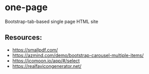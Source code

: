 # one-page
Bootstrap-tab-based single page HTML site

## Resources:
- https://smallpdf.com/
- https://azmind.com/demo/bootstrap-carousel-multiple-items/
- https://icomoon.io/app/#/select
- https://realfavicongenerator.net/
